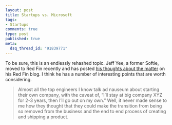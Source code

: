 ```yaml
--- 
layout: post
title: Startups vs. Microsoft
tags: 
- Startups
comments: true
type: post
published: true
meta: 
  dsq_thread_id: "91839771"
---
```

To be sure, this is an endlessly rehashed topic. Jeff Yee, a former Softie, moved to Red Fin recently and has posted <a href="http://blog.redfin.com/blog/author/jeff.yee">his thoughts about the matter</a> on his Red Fin blog. I think he has a number of interesting points that are worth considering.
  <blockquote>Almost all the top engineers I know talk ad nauseum about starting their own company, with the caveat of, “I’ll stay at big company XYZ for 2-3 years, then I’ll go out on my own.” Well, it never made sense to me how they thought that they could make the transition from being so removed from the business and the end to end process of creating and shipping a product.</blockquote>
